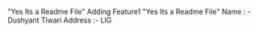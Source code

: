 "Yes Its a Readme File"
Adding Feature1
"Yes Its a Readme File"
Name : - Dushyant Tiwari
Address :- LIG